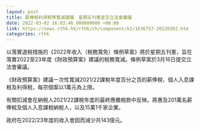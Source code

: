 ```yaml
---
layout: post
title: 薪俸稅利得稅等寬減建議　星期五刊憲並交立法會審議　
date: 2022-03-02 16:03:46.000000000 +08:00
link: https://news.rthk.hk/rthk/ch/component/k2/1636757-20220302.htm
categories: rthk
---
```


以落實退稅措施的《2022年收入（稅務寬免）條例草案》將於星期五刊憲，旨在落實2022至23年度《財政預算案》建議的稅務寬減。條例草案於3月16日提交立法會審議。

《財政預算案》建議一次性寬減2021/22課稅年度百分之百的薪俸稅、個人入息課稅及利得稅，每宗個案以1萬元為上限。

有關扣減會在納稅人2021/22課稅年度的最終應繳稅款中反映。將惠及201萬名薪俸稅及個人入息課稅納稅人，以及15萬1千家企業。

政府在2022/23年度的收入會因而減少共143億元。
